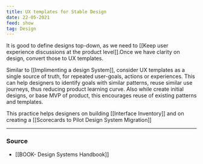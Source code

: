 ```yaml
---
title: UX templates for Stable Design
date: 22-05-2021
feed: show
tag: Design 
---
```


It is good to define designs top-down, as we need to [[Keep user experience discussions at the product level]].Once we have clarity on design, convert those to UX templates. 

Similar to [[Implimenting a design System]], consider UX templates as a single source of truth, for repeated user-goals, actions or experiences. This can help designers to identify goals with similar patterns, reuse similar use journeys, thus reducing product learning curve. Also while create initial designs, or base MVP of product, this encourages reuse of existing patterns and templates. 

This practice helps designers on building [[Interface Inventory]] and on creating a [[Scorecards to Pilot Design System Migration]]

---
### Source
- [[BOOK- Design Systems Handbook]]
